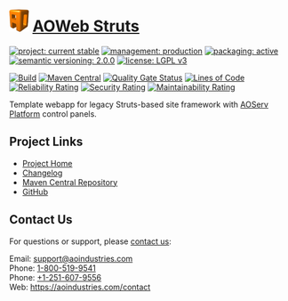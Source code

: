 # [<img src="ao-logo.png" alt="AO Logo" width="35" height="40">](https://github.com/aoindustries) [AOWeb Struts](https://github.com/aoindustries/aoweb-struts)

[![project: current stable](https://aoindustries.com/ao-badges/project-current-stable.svg)](https://aoindustries.com/life-cycle#project-current-stable)
[![management: production](https://aoindustries.com/ao-badges/management-production.svg)](https://aoindustries.com/life-cycle#management-production)
[![packaging: active](https://aoindustries.com/ao-badges/packaging-active.svg)](https://aoindustries.com/life-cycle#packaging-active)  
[![semantic versioning: 2.0.0](https://aoindustries.com/ao-badges/semver-2.0.0.svg)](http://semver.org/spec/v2.0.0.html)
[![license: LGPL v3](https://aoindustries.com/ao-badges/license-lgpl-3.0.svg)](https://www.gnu.org/licenses/lgpl-3.0)

[![Build](https://github.com/aoindustries/aoweb-struts/workflows/Build/badge.svg?branch=master)](https://github.com/aoindustries/aoweb-struts/actions?query=workflow%3ABuild)
[![Maven Central](https://maven-badges.herokuapp.com/maven-central/com.aoindustries/aoweb-struts/badge.svg)](https://maven-badges.herokuapp.com/maven-central/com.aoindustries/aoweb-struts)
[![Quality Gate Status](https://sonarcloud.io/api/project_badges/measure?branch=master&project=com.aoapps.platform%3Aaoapps-brands&metric=alert_status)](https://sonarcloud.io/dashboard?branch=master&id=com.aoapps.platform%3Aaoapps-brands)
[![Lines of Code](https://sonarcloud.io/api/project_badges/measure?branch=master&project=com.aoapps.platform%3Aaoapps-brands&metric=ncloc)](https://sonarcloud.io/component_measures?branch=master&id=com.aoapps.platform%3Aaoapps-brands&metric=ncloc)  
[![Reliability Rating](https://sonarcloud.io/api/project_badges/measure?branch=master&project=com.aoapps.platform%3Aaoapps-brands&metric=reliability_rating)](https://sonarcloud.io/component_measures?branch=master&id=com.aoapps.platform%3Aaoapps-brands&metric=Reliability)
[![Security Rating](https://sonarcloud.io/api/project_badges/measure?branch=master&project=com.aoapps.platform%3Aaoapps-brands&metric=security_rating)](https://sonarcloud.io/component_measures?branch=master&id=com.aoapps.platform%3Aaoapps-brands&metric=Security)
[![Maintainability Rating](https://sonarcloud.io/api/project_badges/measure?branch=master&project=com.aoapps.platform%3Aaoapps-brands&metric=sqale_rating)](https://sonarcloud.io/component_measures?branch=master&id=com.aoapps.platform%3Aaoapps-brands&metric=Maintainability)

Template webapp for legacy Struts-based site framework with [AOServ Platform](https://aoindustries.com/aoserv/) control panels.

## Project Links
* [Project Home](https://aoindustries.com/aoweb-struts/)
* [Changelog](https://aoindustries.com/aoweb-struts/changelog)
* [Maven Central Repository](https://search.maven.org/artifact/com.aoindustries/aoweb-struts)
* [GitHub](https://github.com/aoindustries/aoweb-struts)

## Contact Us
For questions or support, please [contact us](https://aoindustries.com/contact):

Email: [support@aoindustries.com](mailto:support@aoindustries.com)  
Phone: [1-800-519-9541](tel:1-800-519-9541)  
Phone: [+1-251-607-9556](tel:+1-251-607-9556)  
Web: https://aoindustries.com/contact
